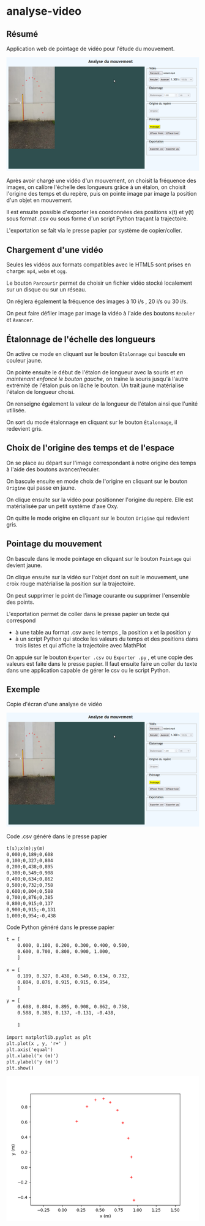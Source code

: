 # analyse-video
## Résumé
Application web de pointage de vidéo pour l'étude du mouvement. 

![This is an image](capture-video-ecran.png)

Après avoir chargé une vidéo d'un mouvement, on choisit la fréquence des images, on calibre l'échelle des longueurs grâce à un étalon, on choisit l'origine des temps et du repère, puis on pointe image par image la position d'un objet en mouvement. 

Il est ensuite possible d'exporter les coordonnées des positions x(t) et y(t) sous format .csv ou sous forme d'un script Python traçant la trajectoire.

L'exportation se fait via le presse papier par système de copier/coller.

## Chargement d'une vidéo
Seules les vidéos aux formats compatibles avec le HTML5 sont prises en charge: `mp4`, `webm` et `ogg`.

Le bouton `Parcourir` permet de choisir un fichier vidéo stocké localement sur un disque ou sur un réseau.

On réglera également la fréquence des images à 10 i/s , 20 i/s ou 30 i/s.

On peut faire défiler image par image la vidéo à l'aide des boutons `Reculer` et `Avancer`.

## Étalonnage de l'échelle des longueurs
On active ce mode en cliquant sur le bouton `Étalonnage` qui bascule en couleur jaune.

On pointe ensuite le début de l'étalon de longueur avec la souris et *en maintenant enfoncé le bouton gauche*, on traîne la souris jusqu'à l'autre extrémité de l'étalon puis on lâche le bouton. Un trait jaune matérialise l'étalon de longueur choisi. 

On renseigne également la valeur de la longueur de l'étalon ainsi que l'unité utilisée.

On sort du mode étalonnage en cliquant sur le bouton `Étalonnage`, il redevient gris.

## Choix de l'origine des temps et de l'espace
On se place au départ sur l'image correspondant à notre origine des temps à l'aide des boutons avancer/reculer.

On bascule ensuite  en mode choix de l'origine en cliquant sur le bouton `Origine` qui passe en jaune.

On clique ensuite sur la vidéo pour positionner l'origine du repère. Elle est matérialisée par un petit système d'axe Oxy.

On quitte le mode origine en cliquant sur le bouton `Origine` qui redevient gris.

## Pointage du mouvement
On bascule dans le mode pointage en cliquant sur le bouton `Pointage` qui devient jaune.

On clique ensuite sur la vidéo sur l'objet dont on suit le mouvement, une croix rouge matérialise la position sur la trajectoire.

On peut supprimer le point de l'image courante ou supprimer l'ensemble des points.

L'exportation permet de coller dans le presse papier un texte qui correspond
  - à une table au format .csv avec le temps , la position x et la position y
  - à un script Python qui stocke les valeurs du temps et des positions dans trois listes et qui affiche la trajectoire avec MathPlot

On appuie sur le bouton `Exporter .csv` ou `Exporter .py` , et une copie des valeurs est faite dans le presse papier. Il faut ensuite faire un coller du texte dans une application capable de gérer le csv ou le script Python.

## Exemple
Copie d'écran d'une analyse de vidéo

![This is an image](capture-video-ecran.png)

Code .csv généré dans le presse papier

```
t(s);x(m);y(m)
0,000;0,189;0,608
0,100;0,327;0,804
0,200;0,438;0,895
0,300;0,549;0,908
0,400;0,634;0,862
0,500;0,732;0,758
0,600;0,804;0,588
0,700;0,876;0,385
0,800;0,915;0,137
0,900;0,915;-0,131
1,000;0,954;-0,438

```

Code Python généré dans le presse papier

```
t = [
    0.000, 0.100, 0.200, 0.300, 0.400, 0.500, 
    0.600, 0.700, 0.800, 0.900, 1.000, 
    ]

x = [
    0.189, 0.327, 0.438, 0.549, 0.634, 0.732, 
    0.804, 0.876, 0.915, 0.915, 0.954, 
    ]

y = [
    0.608, 0.804, 0.895, 0.908, 0.862, 0.758, 
    0.588, 0.385, 0.137, -0.131, -0.438, 
    
    ]

import matplotlib.pyplot as plt
plt.plot(x , y, 'r+' )
plt.axis('equal')
plt.xlabel('x (m)')
plt.ylabel('y (m)')
plt.show()

```

![This is an image](Figure_1.png)
